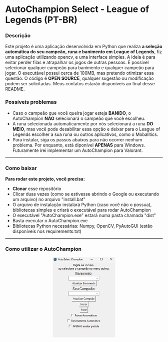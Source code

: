 # **AutoChampion Select - League of Legends (PT-BR)**

### **Descrição**
Este projeto é uma aplicação desenvolvida em Python que realiza **a seleção automática do seu campeão, runa e banimento em League of Legends**, fiz uma aplicação utilizando opencv, e uma interface simples. A ideia é para evitar perder filas e atrapalhar os jogos de outras pessoas. É possível selecionar qualquer campeão para banimento e qualquer campeão para jogar.
O executável possui cerca de 100MB, mas pretendo otimizar essa questão. O código é **OPEN SOURCE**, qualquer sugestão ou modificação podem ser solicitadas. Meus contatos estarão disponíveis ao final desse README.

### **Possíveis problemas**
- Caso o campeão que você queira jogar esteja **BANIDO**, o AutoChampion **NÃO** selecionará o campeão que você escolheu.
- A runa selecionada automaticamente por nós selecionará a runa **DO MEIO**, mas você pode desabilitar essa opção e deixar para o League of Legends escolher a sua runa ou outros aplicativos, como o Mobalitics.
- Para instalar, siga os passos abaixos para não ocorrer nenhum problema. Por enquanto, está diponível **APENAS** para Windows. Futuramente irei implementar um AutoChampion para Valorant.
  
---

### **Como baixar**
**Para rodar este projeto, você precisa:**
- **Clonar** esse repositório
- Clicar duas vezes (como se estivesse abrindo o Google ou executando um arquivo) no arquivo "install.bat"
- O arquivo de instalação instalará Python (caso você não o possua), bibliotecas simples e criará o executável para rodar AutoChampion
- O executável "AutoChampion.exe" estará numa pasta chamada "dist"
- Basta executar o AutoChampion.exe
- Bibliotecas Python necessárias: Numpy, OpenCV, PyAutoGUI (estão disponíveis nos requirements.txt)

---
  
### **Como utilizar o AutoChampion**
<div align="center">
    <img src="interface.png" alt="Interface do AutoChampion" width="200">
</div>
